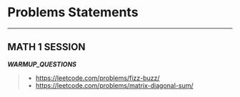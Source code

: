 # Problems Statements 
***

## MATH 1 SESSION

**_WARMUP_QUESTIONS_**

> - https://leetcode.com/problems/fizz-buzz/
> - https://leetcode.com/problems/matrix-diagonal-sum/
